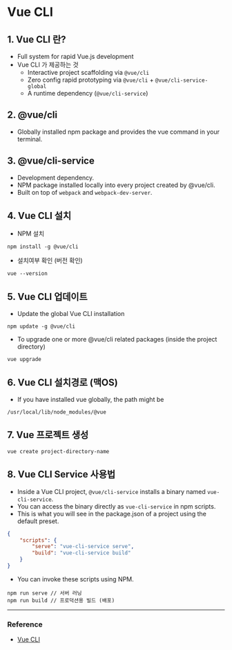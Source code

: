 # Vue CLI

## 1. Vue CLI 란?

- Full system for rapid Vue.js development
- Vue CLI 가 제공하는 것
  - Interactive project scaffolding via `@vue/cli`
  - Zero config rapid prototyping via `@vue/cli` + `@vue/cli-service-global`
  - A runtime dependency (`@vue/cli-service`)

## 2. @vue/cli

- Globally installed npm package and provides the vue command in your terminal.

## 3. @vue/cli-service

- Development dependency.
- NPM package installed locally into every project created by @vue/cli.
- Built on top of `webpack` and `webpack-dev-server`.

## 4. Vue CLI 설치

- NPM 설치

```
npm install -g @vue/cli
```

- 설치여부 확인 (버전 확인)

```
vue --version
```

## 5. Vue CLI 업데이트

- Update the global Vue CLI installation

```
npm update -g @vue/cli
```

- To upgrade one or more @vue/cli related packages (inside the project directory)

```
vue upgrade
```

## 6. Vue CLI 설치경로 (맥OS)

- If you have installed vue globally, the path might be

```
/usr/local/lib/node_modules/@vue
```

## 7. Vue 프로젝트 생성

```
vue create project-directory-name
```

## 8. Vue CLI Service 사용법

- Inside a Vue CLI project, `@vue/cli-service` installs a binary named `vue-cli-service`.
- You can access the binary directly as `vue-cli-service` in npm scripts.
- This is what you will see in the package.json of a project using the default preset.

```json
{
	"scripts": {
		"serve": "vue-cli-service serve",
		"build": "vue-cli-service build"
	}
}
```

- You can invoke these scripts using NPM.

```
npm run serve // 서버 러닝
npm run build // 프로덕션용 빌드 (배포)
```

---

### Reference

- [Vue CLI]()
